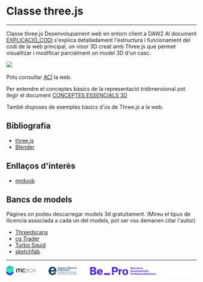 # Classe three.js
---
Classe three.js Desenvolupament web en entorn client a DAW2
Al document [EXPLICACIÓ_CODI](DOCUMENTATION/READMES/EXPLICACIÓ_CODI_MAIN.md) s'explica detalladament l'estructura i funcionament del codi de la web principal, un visor 3D creat amb Three.js que permet visualitzar i modificar parcialment un model 3D d'un casc.

![](./DOCUMENTATION/IMATGES_DOCUMENTACIÓ/IMATGES_WEB/web_base.gif)

Pots consultar [ACÍ](jmuozan.github.io/ITIC_Threejs_DAW2) la web.

Per entendre el conceptes bàsics de la representació tridimensional pot llegir el document [CONCEPTES ESSENCIALS 3D](DOCUMENTATION/READMES/CONCEPTES_ESSENCIALS_3D.md) 

També disposes de exemples bàsics d'ús de Three.js a la web.

## Bibliografia
- [three.js](https://threejs.org/)
- [Blender](https://www.blender.org/)
## Enllaços d'interès
- [mrdoob](https://github.com/mrdoob)

## Bancs de models
Pàgines on podeu descarregar models 3d gratuitament. (Mireu el tipus de llicencia associada a cada un del models, pot ser vos demanen citar l'autor)
- [Threedscans](https://threedscans.com/)
- [cg Trader](https://www.cgtrader.com/)
- [Turbo Squid](https://www.turbosquid.com/)
- [sketchfab](https://sketchfab.com/)




---

<p align="left">
  <img alt="Light" src="./PAGE/IMG/LOGOS/logoITICBCN.png" width="15%">
&nbsp; &nbsp; &nbsp; &nbsp;
  <img alt="Dark" src="./PAGE/IMG/LOGOS/logo_CEB.png" width="15%">
&nbsp; &nbsp; &nbsp; &nbsp;
  <img alt="Dark" src="./PAGE/IMG/LOGOS/footer-logos-white.svg" width="55%">
</p>

*<!--*
*https://threedscans.com/uncategorized/relief-with-bulls-legs/*
*https://threedscans.com/uncategorized/molding-of-the-central-part-of-east-lintel-of-prasat-krahom-depicting-vishnu-narasimha/*
*https://threedscans.com/uncategorized/column-04/*
*https://threedscans.com/lincoln/reconstructed/*
*https://threedscans.com/vienna/eisbaer_und_seehund/*
*-->*